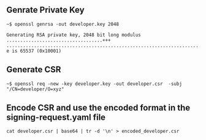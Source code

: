 ## Genrate Private Key
```
~$ openssl genrsa -out developer.key 2048

Generating RSA private key, 2048 bit long modulus
...................................+++
.....................................................................................................+++
e is 65537 (0x10001)
```
## Generate CSR
```
~$ openssl req -new -key developer.key -out developer.csr  -subj "/CN=developer/O=xyz"
```

## Encode CSR and use the encoded format in the signing-request.yaml file
```
cat developer.csr | base64 | tr -d '\n' > encoded_developer.csr
```
